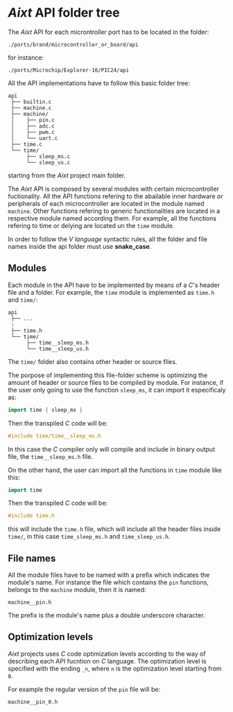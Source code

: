 # **_Aixt_** API folder tree
The _Aixt_ API for each microntroller port has to be located in the folder:
```
./ports/brand/microcontroller_or_board/api
```
for instance:
```
./ports/Microchip/Explorer-16/PIC24/api
```

All the API implementations have to follow this basic folder tree:
```
api
 ├── builtin.c
 ├── machine.c
 ├── machine/
 │    ├── pin.c
 │    ├── adc.c
 │    ├── pwm.c
 │    └── uart.c
 ├── time.c
 └── time/
      ├── sleep_ms.c
      └── sleep_us.c
```

<!-- Raspberry-Pi-Pico
 └── projects/
      └── blinking/
           ├── blinking.ino
           └── api/
               ├── builtin.c
               ├── machine/
               │    └── pin.c
               └── time/
                    └── sleep_ms.c

#include "api/builtin.c"
#include "api/machine/pin.c"
#include "api/time/sleep_ms.c" -->


starting from the _Aixt_ project main folder.

The _Aixt_ API is composed by several modules with certain microcontroller fuctionality. All the API functions refering to the abailable inner hardware or peripherals of each microcontroller are located in the module named `machine`. Other functions refering to generic functionalities are located in a respective module named according them. For example, all the functions refering to time or delying are located un the `time` module.

In order to follow the _V language_ syntactic rules, all the folder and file names inside the api folder must use **snake_case**.

## Modules
Each module in the API have to be implemented by means of a _C_'s header file and a folder. For example, the `time` module is implemented as `time.h` and `time/`: 
```
api
 ├── ...
 :
 ├── time.h
 └── time/
      ├── time__sleep_ms.h
      └── time__sleep_us.h
```
The `time/` folder also contains other header or source files.

The porpose of implementing this file-folder scheme is optimizing the amount of header or source files to be compiled by module. For instance, if the user only going to use the function `sleep_ms`, it can import it especificaly as:
```go
import time { sleep_ms }
``` 
Then the transpiled _C_ code will be:
```c
#include time/time__sleep_ms.h
``` 
In this case the _C_ compiler only will compile and include in binary output file, the `time__sleep_ms.h` file.

On the other hand, the user can import all the functions in `time` module like this:
```go
import time
``` 
Then the transpiled _C_ code will be:
```c
#include time.h
``` 
this will include the `time.h` file, which will include all the header files inside `time/`, in this case `time_sleep_ms.h` and `time_sleep_us.h`. 

## File names
All the module files have to be named with a prefix which indicates the module's name. For instance the file which contains the `pin` functions, belongs to the `machine` module, then it is named:
```
machine__pin.h
```
The prefix is the module's name plus a double underscore character.

## Optimization levels
_Aixt_ projects uses _C_ code optimization levels according to the way of describing each API fucntion on _C_ language. The optimization level is specified with the ending `_n`, where `n` is the optimization level starting from `0`. 

For example the regular version of the `pin` file will be:
```
machine__pin_0.h
```  

